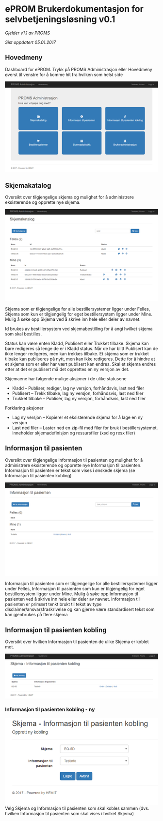 # ePROM Brukerdokumentasjon for selvbetjeningsløsning v0.1

*Gjelder v1.1 av PROMS*

*Sist oppdatert 05.01.2017*

## Hovedmeny
Dashboard for ePROM. Trykk på PROMS Administrasjon eller Hovedmeny øverst til venstre for å komme hit fra hvilken som helst side
 
![admin1](img/admin1.png)


## Skjemakatalog
Oversikt over tilgjengelige skjema og mulighet for å administrere eksisterende og opprette nye skjema.

![admin2](img/admin2.png)

Skjema som er tilgjengelige for alle bestillersystemer ligger under Felles, Skjema som kun er tilgjengelig for eget bestillersystem ligger under Mine. Mulig å søke opp Skjema ved å skrive inn hele eller deler av navnet.

Id brukes av bestillersystem ved skjemabestilling for å angi hvilket skjema som skal bestilles.

Status kan være enten Kladd, Publisert eller Trukket tilbake. Skjema kan bare redigeres så lenge de er i Kladd status. Når de har blitt Publisert kan de ikke lenger redigeres, men kan trekkes tilbake. Et skjema som er trukket tilbake kan publiseres på nytt, men kan ikke redigeres. Dette for å hindre at et skjema som er eller har vært publisert kan endres. Skal et skjema endres etter at det er publisert må det opprettes en ny versjon av det.

Skjemaene har følgende mulige aksjoner i de ulike statusene
*	Kladd – Publiser, rediger, lag ny versjon, forhåndsvis, last ned filer
*	Publisert – Trekk tilbake, lag ny versjon, forhåndsvis, last ned filer
*	Trukket tilbake – Publiser, lag ny versjon, forhåndsvis, last ned filer

Forklaring aksjoner
*	Lag ny versjon – Kopierer et eksisterende skjema for å lage en ny versjon
*	Last ned filer – Laster ned en zip-fil med filer for bruk i bestillersystemet. Inneholder skjemadefinisjon og ressursfiler (xsd og resx filer)


## Informasjon til pasienten
Oversikt over tilgjengelige Informasjon til pasienten og mulighet for å administrere eksisterende og opprette nye Informasjon til pasienten.
Informasjon til pasienten er tekst som vises i ønskede skjema (se Informasjon til pasienten kobling)

![admin3](img/admin3.png)

Informasjon til pasienten som er tilgjengelige for alle bestillersystemer ligger under Felles, Informasjon til pasienten som kun er tilgjengelig for eget bestillersystem ligger under Mine. Mulig å søke opp Informasjon til pasienten ved å skrive inn hele eller deler av navnet. Informasjon til pasienten er primært tenkt brukt til tekst av type disclaimer/ansvarsfraskrivelse og kan gjerne være standardisert tekst som kan gjenbrukes på flere skjema


## Informasjon til pasienten kobling
Oversikt over hvilken Informasjon til pasienten de ulike Skjema er koblet mot.

![admin4](img/admin4.png)


### Informasjon til pasienten kobling - ny

![admin5](img/admin5.png)
Velg Skjema og Informasjon til pasienten som skal kobles sammen (dvs. hvilken Informasjon til pasienten som skal vises i hvilket Skjema)


